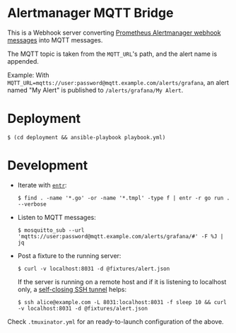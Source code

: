 # Alertmanager MQTT Bridge

This is a Webhook server converting [Prometheus Alertmanager webhook messages](https://prometheus.io/docs/alerting/latest/configuration/#webhook_config) into MQTT messages.

The MQTT topic is taken from the `MQTT_URL`'s path, and the alert name is appended.

Example: With `MQTT_URL=mqtts://user:password@mqtt.example.com/alerts/grafana`, an alert named "My Alert" is published to `/alerts/grafana/My Alert`.

# Deployment

```command
$ (cd deployment && ansible-playbook playbook.yml)
```

# Development

* Iterate with [`entr`](https://eradman.com/entrproject/):

  ```command
  $ find . -name '*.go' -or -name '*.tmpl' -type f | entr -r go run . --verbose
  ```

* Listen to MQTT messages:

  ```command
  $ mosquitto_sub --url 'mqtts://user:password@mqtt.example.com/alerts/grafana/#' -F %J | jq
  ```

* Post a fixture to the running server:

  ```command
  $ curl -v localhost:8031 -d @fixtures/alert.json
  ```

  If the server is running on a remote host and if it is listening to localhost only, a [self-closing SSH tunnel](https://unix.stackexchange.com/a/83812) helps:

  ```command
  $ ssh alice@example.com -L 8031:localhost:8031 -f sleep 10 && curl -v localhost:8031 -d @fixtures/alert.json
  ```


Check `.tmuxinator.yml` for an ready-to-launch configuration of the above.
